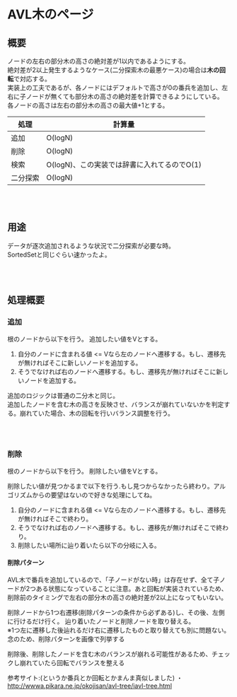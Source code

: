 # AVL木のページ

## 概要
ノードの左右の部分木の高さの絶対差が1以内であるようにする。  
絶対差が2以上発生するようなケース(二分探索木の最悪ケース)の場合は<b>木の回転</b>で対応する。  
実装上の工夫であるが、各ノードにはデフォルトで高さが0の番兵を追加し、左右に子ノードが無くても部分木の高さの絶対差を計算できるようにしている。  
各ノードの高さは左右の部分木の高さの最大値+1とする。  



|  処理  |  計算量  |
| ---- | ---- |
|  追加  | O(logN)  |
|  削除  | O(logN)  |
|  検索  | O(logN)、この実装では辞書に入れてるのでO(1)  |
|  二分探索  | O(logN) |

<br></br>

## 用途
データが逐次追加されるような状況で二分探索が必要な時。  
SortedSetと同じぐらい速かったよ。

<br></br>

## 処理概要

### 追加 
根のノードから以下を行う。
追加したい値をVとする。  

1. 自分のノードに含まれる値 <= Vなら左のノードへ遷移する。もし、遷移先が無ければそこに新しいノードを追加する。  
2. そうでなければ右のノードへ遷移する。もし、遷移先が無ければそこに新しいノードを追加する。  

追加のロジックは普通の二分木と同じ。  
追加したノードを含む木の高さを反映させ、バランスが崩れていないかを判定する。崩れていた場合、木の回転を行いバランス調整を行う。


<br></br>

### 削除 
根のノードから以下を行う。
削除したい値をVとする。  

削除したい値が見つかるまで以下を行う.もし見つからなかったら終わり。アルゴリズムからの要望はないので好きな処理にしてね。
1. 自分のノードに含まれる値 <= Vなら左のノードへ遷移する。もし、遷移先が無ければそこで終わり。  
2. そうでなければ右のノードへ遷移する。もし、遷移先が無ければそこで終わり。  
3. 削除したい場所に辿り着いたら以下の分岐に入る。　 


#### 削除パターン
AVL木で番兵を追加しているので、「子ノードがない時」は存在せず、全て子ノードが2つある状態になっていることに注意。あと回転が実装されているため、削除前のタイミングで左右の部分木の高さの絶対差が2以上になってもいない。

削除ノードから1つ右遷移(削除パターンの条件から必ずある)し、その後、左側に行けるだけ行く。
辿り着いたノードと削除ノードを取り替える。  
※1つ左に遷移した後辿れるだけ右に遷移したものと取り替えても別に問題ない。  
念のため、削除パターンを画像で列挙する



削除後、削除したノードを含む木のバランスが崩れる可能性があるため、チェックし崩れていたら回転でバランスを整える

参考サイト:(というか番兵とか回転とかまんま真似しました)
・http://wwwa.pikara.ne.jp/okojisan/avl-tree/iavl-tree.html


<br></br>


